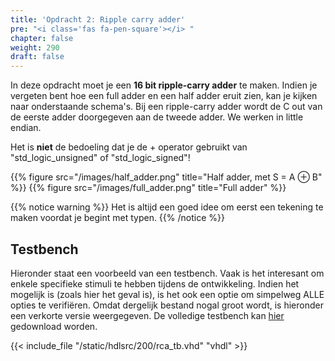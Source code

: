 ```yaml
---
title: 'Opdracht 2: Ripple carry adder'
pre: "<i class='fas fa-pen-square'></i> "
chapter: false
weight: 290
draft: false
---
```


In deze opdracht moet je een **16 bit ripple-carry adder** te maken. Indien je vergeten bent hoe een full adder en een half adder eruit zien, kan je kijken naar onderstaande schema's. Bij een ripple-carry adder wordt de C out van de eerste adder doorgegeven aan de tweede adder. We werken in little endian.

Het is **niet** de bedoeling dat je de + operator gebruikt van "std_logic_unsigned"  of "std_logic_signed"!


{{% figure src="/images/half_adder.png" title="Half adder, met S = A &oplus; B"  %}}
{{% figure src="/images/full_adder.png" title="Full adder"  %}}
<!-- {{% figure src="/images/ripple_carry_adder.png" title="ripple carry adder"  %}} -->

{{% notice warning %}}
Het is altijd een goed idee om eerst een tekening te maken voordat je begint met typen.
{{% /notice %}}

## Testbench

Hieronder staat een voorbeeld van een testbench. Vaak is het interesant om enkele specifieke stimuli te hebben tijdens de ontwikkeling. Indien het mogelijk is (zoals hier het geval is), is het ook een optie om simpelweg ALLE opties te verifiëren. Omdat dergelijk bestand nogal groot wordt, is hieronder een verkorte versie weergegeven. De volledige testbench kan [hier](/hdlsrc/rca_tb.vhd) gedownload worden.

{{< include_file "/static/hdlsrc/200/rca_tb.vhd" "vhdl" >}}
